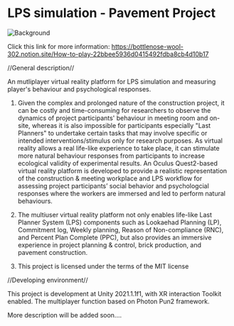 # LPS simulation - Pavement Project

![Background](https://user-images.githubusercontent.com/45159980/194420269-802e0312-94aa-464e-879a-ed3c574934f8.PNG)


Click this link for more information: https://bottlenose-wool-302.notion.site/How-to-play-22bbee5936d0415492fdba8cb4d10b17

//General description//

An mutliplayer virtual reality platform for LPS simulation and measuring player's behaviour and psychological responses.

1. Given the complex and prolonged nature of the construction project, it can be costly and time-consuming for researchers to observe the dynamics of project participants' behaviour in meeting room and on-site, whereas it is also impossible for participants especially "Last Planners" to undertake certain tasks that may involve specific or intended interventions/stimulus only for research purposes. As virtual reality allows a real life-like experience to take place, it can stimulate more natural behaviour responses from participants to increase ecological validity of experimental results. An Oculus Quest2-based virtual reality platform is developed to provide a realistic representation of the construction & meeting workplace and LPS workflow for assessing project participants’ social behavior and psychologcial responses where the workers are immersed and led to perform natural behaviours.

2. The multiuser virtual reality platform not only enables life-like Last Planner System (LPS) components such as Lookaehad Planning (LP), Commitment log, Weekly planning, Reason of Non-compliance (RNC), and Percent Plan Complete (PPC), but also provides an immersive experience in project planning & control, brick production, and pavement construction.

3. This project is licensed under the terms of the MIT license

//Developing environment//

This project is development at Unity 2021.1.1f1, with XR interaction Toolkit enabled. The multiplayer function based on Photon Pun2 framework. 

More description will be added soon....

